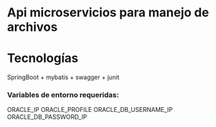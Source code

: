 # Api microservicios para manejo de archivos

# Tecnologías

SpringBoot + mybatis + swagger + junit

### Variables de entorno requeridas:

ORACLE_IP
ORACLE_PROFILE
ORACLE_DB_USERNAME_IP
ORACLE_DB_PASSWORD_IP 
